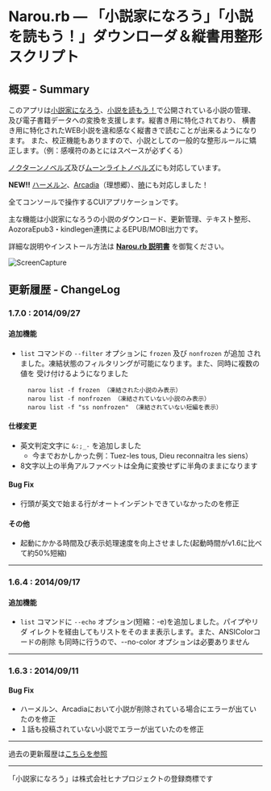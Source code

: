 Narou.rb ― 「小説家になろう」「小説を読もう！」ダウンローダ＆縦書用整形スクリプト
============================================================

概要 - Summary
--------------
このアプリは[小説家になろう](http://syosetu.com/)、[小説を読もう！](http://yomou.syosetu.com/)で公開されている小説の管理、
及び電子書籍データへの変換を支援します。縦書き用に特化されており、
横書き用に特化されたWEB小説を違和感なく縦書きで読むことが出来るようになります。
また、校正機能もありますので、小説としての一般的な整形ルールに矯正します。（例：感嘆符のあとにはスペースが必ずくる）

[ノクターンノベルズ](http://noc.syosetu.com/)及び[ムーンライトノベルズ](http://mnlt.syosetu.com/)にも対応しています。

**NEW!!**
[ハーメルン](http://syosetu.org/)、[Arcadia](http://www.mai-net.net/)（理想郷）、[暁](http://www.akatsuki-novels.com/)にも対応しました！

全てコンソールで操作するCUIアプリケーションです。

主な機能は小説家になろうの小説のダウンロード、更新管理、テキスト整形、AozoraEpub3・kindlegen連携によるEPUB/MOBI出力です。

詳細な説明やインストール方法は **[Narou.rb 説明書](https://github.com/whiteleaf7/narou/wiki)** を御覧ください。

![ScreenCapture](https://raw.github.com/wiki/whiteleaf7/narou/images/narou_cap.gif)

更新履歴 - ChangeLog
--------------------

### 1.7.0 : 2014/09/27

#### 追加機能
- `list` コマンドの `--filter` オプションに `frozen` 及び `nonfrozen` が追加
  されました。凍結状態のフィルタリングが可能になります。また、同時に複数の値を
  受け付けるようになりました

		narou list -f frozen （凍結された小説のみ表示）
		narou list -f nonfrozen （凍結されていない小説のみ表示）
		narou list -f "ss nonfrozen" （凍結されていない短編を表示）

#### 仕様変更
- 英文判定文字に `&:;_-` を追加しました
	+ 今までおかしかった例：Tuez-les tous, Dieu reconnaitra les siens）
- 8文字以上の半角アルファベットは全角に変換せずに半角のままになります

#### Bug Fix
- 行頭が英文で始まる行がオートインデントできていなかったのを修正

#### その他
- 起動にかかる時間及び表示処理速度を向上させました(起動時間がv1.6に比べて約50%短縮)

----

### 1.6.4 : 2014/09/17

#### 追加機能
- `list` コマンドに `--echo` オプション(短縮：-e)を追加しました。パイプやリダ
  イレクトを経由してもリストをそのまま表示します。また、ANSIColorコードの削除
  も同時に行うので、--no-color オプションは必要ありません

----

### 1.6.3 : 2014/09/11

#### Bug Fix
- ハーメルン、Arcadiaにおいて小説が削除されている場合にエラーが出ていたのを修正
- １話も投稿されていない小説でエラーが出ていたのを修正

----

過去の更新履歴は[こちらを参照](https://github.com/whiteleaf7/narou/blob/master/ChangeLog.md)

----

「小説家になろう」は株式会社ヒナプロジェクトの登録商標です
